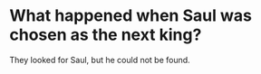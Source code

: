 # What happened when Saul was chosen as the next king?

They looked for Saul, but he could not be found.

